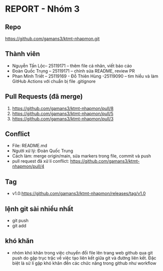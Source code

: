 # REPORT - Nhóm 3

## Repo
https://github.com/gamans3/ktmt-nhapmon.git

## Thành viên
- Nguyễn Tấn Lộc– 25119171 – thêm file cá nhân, viết báo cáo
- Đoàn Quốc Trung – 25119171 – chỉnh sửa README, review PR
- Phan Minh Triết – 25119169 - Đỗ Thiên Hùng -25119090  – tìm hiểu và làm GitHub Actions với chuẩn bị file .gitignore

## Pull Requests (đã merge)
1. https://github.com/gamans3/ktmt-nhapmon/pull/8
2. https://github.com/gamans3/ktmt-nhapmon/pull/5
3. https://github.com/gamans3/ktmt-nhapmon/pull/3

## Conflict
- File: README.md
- Người xử lý: Đoàn Quốc Trung
- Cách làm: merge origin/main, sửa markers trong file, commit và push
- pull request đã xử lí conflict: https://github.com/gamans3/ktmt-nhapmon/pull/4

## Tag
- v1.0:https://github.com/gamans3/ktmt-nhapmon/releases/tag/v1.0
## lệnh git sài nhiều nhất
- git push
- git add
## khó khăn
- nhóm khó khăn trong việc chuyển đổi file lên trang web github qua git push do gặp trục trặc về việc tạo liên kết giữa git và đường liên kết. Đặc biệt là sử lí gặp khó khăn đến các chức năng trong github như workflow




